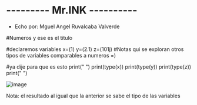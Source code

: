 # --------- Mr.INK ----------
- Echo por: Mguel Angel Ruvalcaba Valverde 

#Numeros y ese es el titulo

#declaremos variables
x=(1)
y=(2.1)
z=(101j)
#Notas qui se exploran otros tipos de variables comparables a numeros =)

#ya dije para que es esto
print(" ")
print(type(x))
print(type(y))
print(type(z))
print(" ")

![image](https://github.com/user-attachments/assets/68f701cb-0a90-4905-a306-b6a13974e7cb)

Nota: el resultado al igual que la anterior se sabe el tipo de las variables
